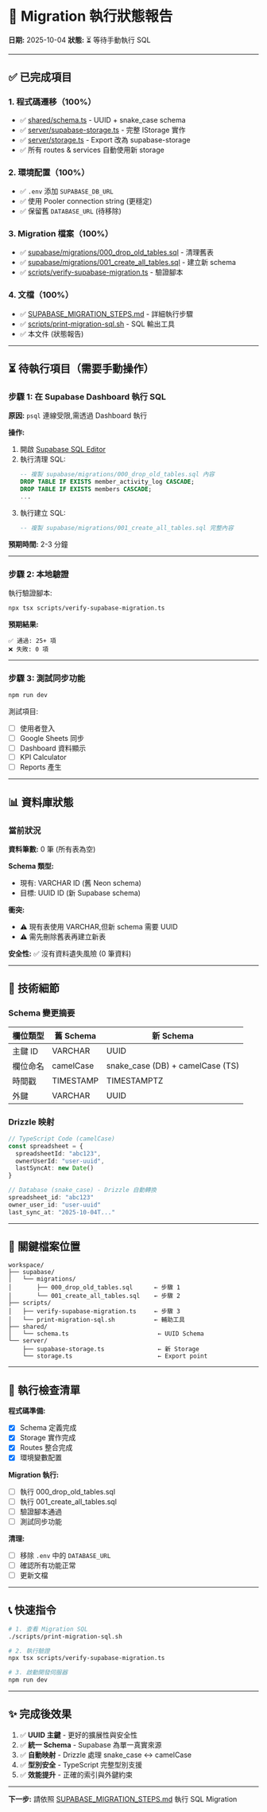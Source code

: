 # 🔄 Migration 執行狀態報告

**日期:** 2025-10-04
**狀態:** ⏳ 等待手動執行 SQL

---

## ✅ 已完成項目

### 1. 程式碼遷移（100%）

- ✅ [shared/schema.ts](shared/schema.ts) - UUID + snake_case schema
- ✅ [server/supabase-storage.ts](server/supabase-storage.ts) - 完整 IStorage 實作
- ✅ [server/storage.ts](server/storage.ts#L1542) - Export 改為 supabase-storage
- ✅ 所有 routes & services 自動使用新 storage

### 2. 環境配置（100%）

- ✅ `.env` 添加 `SUPABASE_DB_URL`
- ✅ 使用 Pooler connection string (更穩定)
- ✅ 保留舊 `DATABASE_URL` (待移除)

### 3. Migration 檔案（100%）

- ✅ [supabase/migrations/000_drop_old_tables.sql](supabase/migrations/000_drop_old_tables.sql) - 清理舊表
- ✅ [supabase/migrations/001_create_all_tables.sql](supabase/migrations/001_create_all_tables.sql) - 建立新 schema
- ✅ [scripts/verify-supabase-migration.ts](scripts/verify-supabase-migration.ts) - 驗證腳本

### 4. 文檔（100%）

- ✅ [SUPABASE_MIGRATION_STEPS.md](SUPABASE_MIGRATION_STEPS.md) - 詳細執行步驟
- ✅ [scripts/print-migration-sql.sh](scripts/print-migration-sql.sh) - SQL 輸出工具
- ✅ 本文件 (狀態報告)

---

## ⏳ 待執行項目（需要手動操作）

### 步驟 1: 在 Supabase Dashboard 執行 SQL

**原因:** `psql` 連線受限,需透過 Dashboard 執行

**操作:**
1. 開啟 [Supabase SQL Editor](https://supabase.com/dashboard/project/vqkkqkjaywkjtraepqbg/sql)
2. 執行清理 SQL:
   ```sql
   -- 複製 supabase/migrations/000_drop_old_tables.sql 內容
   DROP TABLE IF EXISTS member_activity_log CASCADE;
   DROP TABLE IF EXISTS members CASCADE;
   ...
   ```
3. 執行建立 SQL:
   ```sql
   -- 複製 supabase/migrations/001_create_all_tables.sql 完整內容
   ```

**預期時間:** 2-3 分鐘

---

### 步驟 2: 本地驗證

執行驗證腳本:
```bash
npx tsx scripts/verify-supabase-migration.ts
```

**預期結果:**
```
✅ 通過: 25+ 項
❌ 失敗: 0 項
```

---

### 步驟 3: 測試同步功能

```bash
npm run dev
```

測試項目:
- [ ] 使用者登入
- [ ] Google Sheets 同步
- [ ] Dashboard 資料顯示
- [ ] KPI Calculator
- [ ] Reports 產生

---

## 📊 資料庫狀態

### 當前狀況

**資料筆數:** 0 筆 (所有表為空)

**Schema 類型:**
- 現有: VARCHAR ID (舊 Neon schema)
- 目標: UUID ID (新 Supabase schema)

**衝突:**
- ⚠️ 現有表使用 VARCHAR,但新 schema 需要 UUID
- ⚠️ 需先刪除舊表再建立新表

**安全性:** ✅ 沒有資料遺失風險 (0 筆資料)

---

## 🔧 技術細節

### Schema 變更摘要

| 欄位類型 | 舊 Schema | 新 Schema |
|---------|----------|----------|
| 主鍵 ID | VARCHAR | UUID |
| 欄位命名 | camelCase | snake_case (DB) + camelCase (TS) |
| 時間戳 | TIMESTAMP | TIMESTAMPTZ |
| 外鍵 | VARCHAR | UUID |

### Drizzle 映射

```typescript
// TypeScript Code (camelCase)
const spreadsheet = {
  spreadsheetId: "abc123",
  ownerUserId: "user-uuid",
  lastSyncAt: new Date()
}

// Database (snake_case) - Drizzle 自動轉換
spreadsheet_id: "abc123"
owner_user_id: "user-uuid"
last_sync_at: "2025-10-04T..."
```

---

## 📁 關鍵檔案位置

```
workspace/
├── supabase/
│   └── migrations/
│       ├── 000_drop_old_tables.sql      ← 步驟 1
│       └── 001_create_all_tables.sql    ← 步驟 2
├── scripts/
│   ├── verify-supabase-migration.ts     ← 步驟 3
│   └── print-migration-sql.sh           ← 輔助工具
├── shared/
│   └── schema.ts                         ← UUID Schema
└── server/
    ├── supabase-storage.ts               ← 新 Storage
    └── storage.ts                        ← Export point
```

---

## 🎯 執行檢查清單

**程式碼準備:**
- [x] Schema 定義完成
- [x] Storage 實作完成
- [x] Routes 整合完成
- [x] 環境變數配置

**Migration 執行:**
- [ ] 執行 000_drop_old_tables.sql
- [ ] 執行 001_create_all_tables.sql
- [ ] 驗證腳本通過
- [ ] 測試同步功能

**清理:**
- [ ] 移除 `.env` 中的 `DATABASE_URL`
- [ ] 確認所有功能正常
- [ ] 更新文檔

---

## 📞 快速指令

```bash
# 1. 查看 Migration SQL
./scripts/print-migration-sql.sh

# 2. 執行驗證
npx tsx scripts/verify-supabase-migration.ts

# 3. 啟動開發伺服器
npm run dev
```

---

## ✨ 完成後效果

1. ✅ **UUID 主鍵** - 更好的擴展性與安全性
2. ✅ **統一 Schema** - Supabase 為單一真實來源
3. ✅ **自動映射** - Drizzle 處理 snake_case ↔ camelCase
4. ✅ **型別安全** - TypeScript 完整型別支援
5. ✅ **效能提升** - 正確的索引與外鍵約束

---

**下一步:** 請依照 [SUPABASE_MIGRATION_STEPS.md](SUPABASE_MIGRATION_STEPS.md) 執行 SQL Migration
